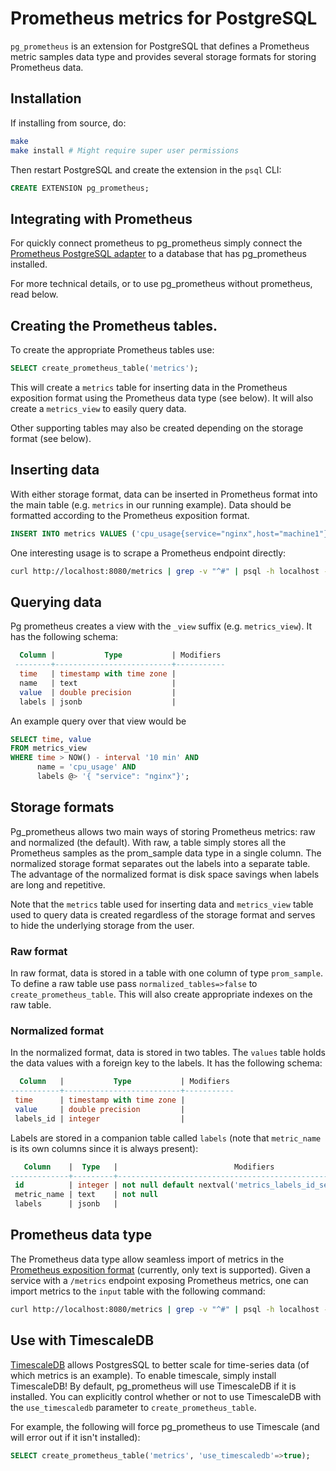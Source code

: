 # Prometheus metrics for PostgreSQL

`pg_prometheus` is an extension for PostgreSQL that defines a
Prometheus metric samples data type and provides several storage formats
for storing Prometheus data. 

## Installation

If installing from source, do:

```bash
make 
make install # Might require super user permissions
```

Then restart PostgreSQL and create the extension in the `psql` CLI:
```SQL
CREATE EXTENSION pg_prometheus;
```

##  Integrating with Prometheus

For quickly connect prometheus to pg_prometheus simply 
connect the [Prometheus PostgreSQL adapter](https://github.com/prometheus-adapter) to a
database that has pg_prometheus installed.

For more technical details, or to use pg_prometheus without prometheus, read below.


## Creating the Prometheus tables.

To create the appropriate Prometheus tables use:
```SQL
SELECT create_prometheus_table('metrics');
```

This will create a `metrics` table for inserting data in the Prometheus exposition format
using the Prometheus data type (see below). It will also create
a `metrics_view` to easily query data.

Other supporting tables may also be created depending on the storage format (see
below).

## Inserting data

With either storage format, data can be inserted in Prometheus format into the
main table (e.g. `metrics` in our running example). Data should be formatted
according to the Prometheus exposition format.

```SQL
INSERT INTO metrics VALUES ('cpu_usage{service="nginx",host="machine1"} 34.6 1494595898000');
```

One interesting usage is to scrape a Prometheus endpoint directly:

```bash
curl http://localhost:8080/metrics | grep -v "^#" | psql -h localhost -U postgres -p 5432 -c "COPY metrics FROM STDIN
```

## Querying data

Pg prometheus creates a view with the `_view` suffix (e.g. `metrics_view`). It has
the following schema:

```SQL
  Column |           Type           | Modifiers
 --------+--------------------------+-----------
  time   | timestamp with time zone |
  name   | text                     |
  value  | double precision         |
  labels | jsonb                    |
```

An example query over that view would be 
```SQL
SELECT time, value
FROM metrics_view
WHERE time > NOW() - interval '10 min' AND
      name = 'cpu_usage' AND
      labels @> '{ "service": "nginx"}';
```

## Storage formats

Pg_prometheus allows two main ways of storing Prometheus metrics: raw and
normalized (the default). With raw, a table simply stores all the Prometheus samples as the
prom_sample data type in a single column.  The normalized storage format
separates out the labels into a separate table. The advantage of the normalized
format is disk space savings when labels are long and repetitive.

Note that the `metrics` table used for inserting data and `metrics_view` table
used to query data is created regardless of the storage format and serves to
hide the underlying storage from the user.

### Raw format

In raw format, data is stored in a table with one column of type `prom_sample`.
To define a raw table use pass `normalized_tables=>false` to `create_prometheus_table`.
This will also create appropriate indexes on the raw table.

### Normalized format

In the normalized format, data is stored in two tables. The `values` table
holds the data values with a foreign key to the labels. It has the following schema:

```SQL
  Column   |           Type           | Modifiers
-----------+--------------------------+-----------
 time      | timestamp with time zone |
 value     | double precision         |
 labels_id | integer                  |
```

Labels are stored in a companion table called `labels`
(note that `metric_name` is its own columns since it is always
present):

```SQL
   Column    |  Type   |                          Modifiers                          
-------------+---------+-------------------------------------------------------------
 id          | integer | not null default nextval('metrics_labels_id_seq'::regclass)
 metric_name | text    | not null
 labels      | jsonb   | 
```

## Prometheus data type 

The Prometheus data type allow seamless import of metrics in the [Prometheus exposition
format](https://prometheus.io/docs/instrumenting/exposition_formats/)
(currently, only text is supported). Given a service with a `/metrics` endpoint
exposing Prometheus metrics, one can import metrics to the `input` table with
the following command:

```bash
curl http://localhost:8080/metrics | grep -v "^#" | psql -h localhost -U postgres -p 5432 -c "COPY metrics FROM STDIN"
```

## Use with TimescaleDB

[TimescaleDB](http://www.timescale.com/) allows PostgresSQL to better scale for
time-series data (of which metrics is an example). To enable timescale, simply
install TimescaleDB! By default, pg_prometheus will use TimescaleDB if it is
installed. You can explicitly control whether or not to use TimescaleDB with the
`use_timescaledb` parameter to `create_prometheus_table`.

For example, the following will force pg_prometheus to use Timescale (and will
error out if it isn't installed):
```SQL
SELECT create_prometheus_table('metrics', 'use_timescaledb'=>true);
```

